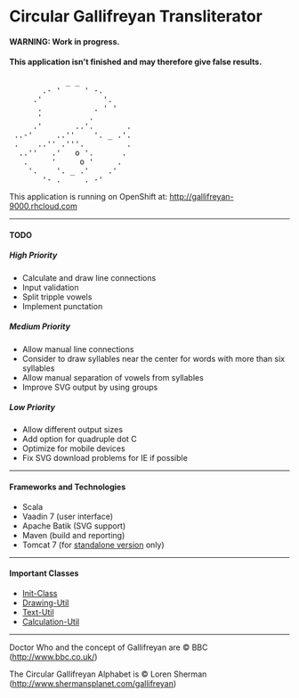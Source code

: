 # Circular Gallifreyan Transliterator

#### WARNING: Work in progress.
#### This application isn't finished and may therefore give false results.

<pre>
            _ _
       .- '     ' -.
     .'             '.
      .           . ' '
      '          .
     .'       ..'.       .
 ..-'     ..''    '. _ .'.
 .    ..'' .'''.         .
  ..''   .'   o '.      .
   .     '     o '     .
    '.    '. _ .'    .'
       '- . _ _ . -'
</pre>

This application is running on OpenShift at: http://gallifreyan-9000.rhcloud.com

---------------------------------------

#### TODO

##### High Priority

* Calculate and draw line connections
* Input validation
* Split tripple vowels
* Implement punctation

##### Medium Priority

* Allow manual line connections
* Consider to draw syllables near the center for words with more than six syllables
* Allow manual separation of vowels from syllables
* Improve SVG output by using groups

##### Low Priority

* Allow different output sizes
* Add option for quadruple dot C
* Optimize for mobile devices
* Fix SVG download problems for IE if possible

---------------------------------------

#### Frameworks and Technologies

* Scala
* Vaadin 7 (user interface)
* Apache Batik (SVG support)
* Maven (build and reporting)
* Tomcat 7 (for [standalone version](/deployments/standalone/gallifreyan) only)

---------------------------------------

#### Important Classes

* [Init-Class](/src/main/scala/gallifreyan/GallifreyanInit.scala)
* [Drawing-Util](/src/main/scala/gallifreyan/util/DrawUtil.scala)
* [Text-Util](/src/main/scala/gallifreyan/util/TextUtil.scala)
* [Calculation-Util](/src/main/scala/gallifreyan/util/CalcUtil.scala)

---------------------------------------

Doctor Who and the concept of Gallifreyan are © BBC (http://www.bbc.co.uk/)

The Circular Gallifreyan Alphabet is © Loren Sherman (http://www.shermansplanet.com/gallifreyan)
